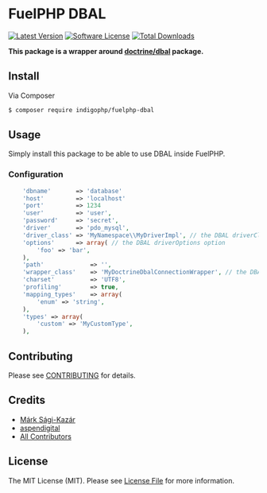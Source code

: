 # FuelPHP DBAL

[![Latest Version](https://img.shields.io/github/release/indigophp/fuelphp-dbal.svg?style=flat-square)](https://github.com/indigophp/fuelphp-dbal/releases)
[![Software License](https://img.shields.io/badge/license-MIT-brightgreen.svg?style=flat-square)](LICENSE)
[![Total Downloads](https://img.shields.io/packagist/dt/indigophp/fuelphp-dbal.svg?style=flat-square)](https://packagist.org/packages/indigophp/fuelphp-dbal)

**This package is a wrapper around [doctrine/dbal](https://github.com/doctrine/dbal) package.**


## Install

Via Composer

``` bash
$ composer require indigophp/fuelphp-dbal
```


## Usage

Simply install this package to be able to use DBAL inside FuelPHP.


### Configuration

``` php
	'dbname'       => 'database'
	'host'         => 'localhost'
	'port'         => 1234
	'user'         => 'user',
	'password'     => 'secret',
	'driver'       => 'pdo_mysql',
	'driver_class' => 'MyNamespace\\MyDriverImpl', // the DBAL driverClass option
	'options'      => array( // the DBAL driverOptions option
	    'foo' => 'bar',
	),
	'path'             => '',
	'wrapper_class'    => 'MyDoctrineDbalConnectionWrapper', // the DBAL wrapperClass option
	'charset'          => 'UTF8',
	'profiling'        => true,
	'mapping_types'    => array(
	    'enum' => 'string',
	),
	'types' => array(
	    'custom' => 'MyCustomType',
	),
```


## Contributing

Please see [CONTRIBUTING](https://github.com/indigophp/fuelphp-dbal/blob/develop/CONTRIBUTING.md) for details.


## Credits

- [Márk Sági-Kazár](https://github.com/sagikazarmark)
- [aspendigital](https://github.com/aspendigital/fuel-doctrine2)
- [All Contributors](https://github.com/indigophp/fuelphp-dbal/contributors)


## License

The MIT License (MIT). Please see [License File](https://github.com/indigophp/fuelphp-dbal/blob/develop/LICENSE) for more information.
